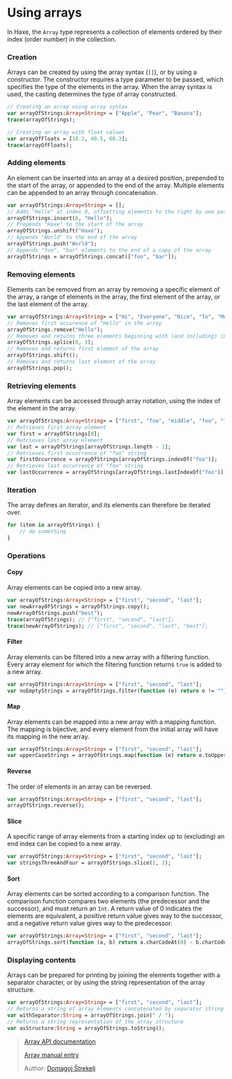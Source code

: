 [tags]: / "array, collections, data-structures"

# Using arrays

In Haxe, the `Array` type represents a collection of elements ordered by their index (order number) in the collection.

### Creation

Arrays can be created by using the array syntax (`[]`), or by using a constructor. The constructor requires a type parameter to be passed, which specifies the type of the elements in the array. When the array syntax is used, the casting determines the type of array constructed.

```haxe
// Creating an array using array syntax
var arrayOfStrings:Array<String> = ["Apple", "Pear", "Banana"];
trace(arrayOfStrings);

// Creating an array with float values
var arrayOfFloats = [10.2, 40.5, 60.3];
trace(arrayOfFloats);
```

### Adding elements

An element can be inserted into an array at a desired position, prepended to the start of the array, or appended to the end of the array. Multiple elements can be appended to an array through concatenation.

```haxe
var arrayOfStrings:Array<String> = [];
// Adds "Hello" at index 0, offsetting elements to the right by one position
arrayOfStrings.insert(0, "Hello");
// Prepends "Haxe" to the start of the array
arrayOfStrings.unshift("Haxe");
// Appends "World" to the end of the array 
arrayOfStrings.push("World");
// Appends "foo", "bar" elements to the end of a copy of the array
arrayOfStrings = arrayOfStrings.concat(["foo", "bar"]);
```

### Removing elements

Elements can be removed from an array by removing a specific element of the array, a range of elements in the array, the first element of the array, or the last element of the array.

```haxe
var arrayOfStrings:Array<String> = ["Hi", "Everyone", "Nice", "To", "Meet", "You"];
// Removes first occurence of "Hello" in the array
arrayOfStrings.remove("Hello");
// Removes and returns three elements beginning with (and including) index 0
arrayOfStrings.splice(0, 3);
// Removes and returns first element of the array
arrayOfStrings.shift();
// Removes and returns last element of the array
arrayOfStrings.pop();
```

### Retrieving elements

Array elements can be accessed through array notation, using the index of the element in the array.

```haxe
var arrayOfStrings:Array<String> = ["first", "foo", "middle", "foo", "last"];
// Retrieves first array element
var first = arrayOfStrings[0];
// Retrieves last array element
var last = arrayOfStrings[arrayOfStrings.length - 1];
// Retrieves first occurrence of "foo" string
var firstOccurrence = arrayOfStrings[arrayOfStrings.indexOf("foo")];
// Retrieves last occurrence of "foo" string
var lastOccurrence = arrayOfStrings[arrayOfStrings.lastIndexOf("foo")];
```

### Iteration

The array defines an iterator, and its elements can therefore be iterated over.

```haxe
for (item in arrayOfStrings) {
    // do something
}
```

### Operations

#### Copy

Array elements can be copied into a new array.

```haxe
var arrayOfStrings:Array<String> = ["first", "second", "last"];
var newArrayOfStrings = arrayOfStrings.copy();
newArrayOfStrings.push("best");
trace(arrayOfStrings); // ["first", "second", "last"];
trace(newArrayOfStrings); // ["first", "second", "last", "best"];
```

#### Filter

Array elements can be filtered into a new array with a filtering function. Every array element for which the filtering function returns `true` is added to a new array.

```haxe
var arrayOfStrings:Array<String> = ["first", "second", "last"];
var noEmptyStrings = arrayOfStrings.filter(function (e) return e != "");
```

#### Map

Array elements can be mapped into a new array with a mapping function. The mapping is bijective, and every element from the initial array will have its mapping in the new array.

```haxe
var arrayOfStrings:Array<String> = ["first", "second", "last"];
var upperCaseStrings = arrayOfStrings.map(function (e) return e.toUpperCase());
```

#### Reverse

The order of elements in an array can be reversed.

```haxe
var arrayOfStrings:Array<String> = ["first", "second", "last"];
arrayOfStrings.reverse();
```

#### Slice

A specific range of array elements from a starting index up to (excluding) an end index can be copied to a new array.

```haxe
var arrayOfStrings:Array<String> = ["first", "second", "last"];
var stringsThreeAndFour = arrayOfStrings.slice(1, 2);
``` 

#### Sort

Array elements can be sorted according to a comparison function. The comparison function compares two elements (the predecessor and the successor), and must return an `Int`. A return value of 0 indicates the elements are equivalent, a positive return value gives way to the successor, and a negative return value gives way to the predecessor.

```haxe
var arrayOfStrings:Array<String> = ["first", "second", "last"];
arrayOfStrings.sort(function (a, b) return a.charCodeAt(0) - b.charCodeAt(0));
```

### Displaying contents

Arrays can be prepared for printing by joining the elements together with a separator character, or by using the string representation of the array structure.

```haxe
var arrayOfStrings:Array<String> = ["first", "second", "last"];
// Returns a string of array elements concatenated by separator string
var withSeparator:String = arrayOfStrings.join(" / ");
// Returns a string representation of the array structure
var asStructure:String = arrayOfStrings.toString();
```

> [Array API documentation](http://api.haxe.org/Array.html)
> 
> [Array manual entry](http://haxe.org/manual/std-Array.html)
>
> Author: [Domagoj Štrekelj](https://github.com/dstrekelj)
